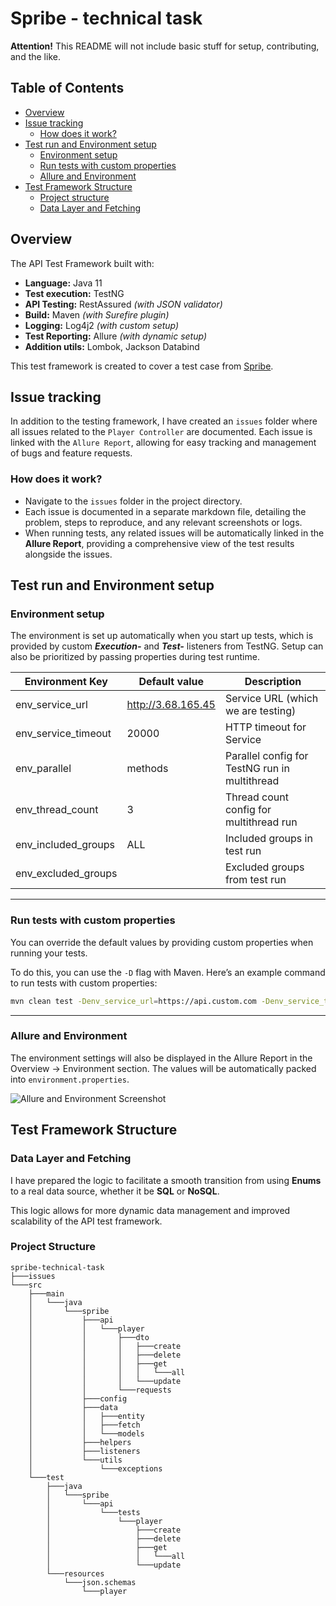 # Spribe - technical task

**Attention!** This README will not include basic stuff for setup, contributing, and the like.

## Table of Contents

- [Overview](#overview)
- [Issue tracking](#issue-tracking)
  - [How does it work?](#how-does-it-work)
- [Test run and Environment setup](#test-run-and-environment-setup)
  - [Environment setup](#environment-setup)
  - [Run tests with custom properties](#run-tests-with-custom-properties)
  - [Allure and Environment](#allure-and-environment)
- [Test Framework Structure](#test-framework-structure)
  - [Project structure](#project-structure)
  - [Data Layer and Fetching](#data-layer-and-fetching)

## Overview

The API Test Framework built with: 
- **Language:** Java 11
- **Test execution:** TestNG
- **API Testing:** RestAssured *(with JSON validator)*
- **Build:** Maven *(with Surefire plugin)*
- **Logging:** Log4j2 *(with custom setup)*
- **Test Reporting:** Allure *(with dynamic setup)*
- **Addition utils:** Lombok, Jackson Databind

This test framework is created to cover a test case from [Spribe](https://spribe.co/).

## Issue tracking

In addition to the testing framework, I have created an `issues` folder where all issues related to the `Player Controller` are documented. 
Each issue is linked with the `Allure Report`, allowing for easy tracking and management of bugs and feature requests.

### How does it work?

- Navigate to the `issues` folder in the project directory.
- Each issue is documented in a separate markdown file, detailing the problem, steps to reproduce, and any relevant screenshots or logs.
- When running tests, any related issues will be automatically linked in the **Allure Report**, providing a comprehensive view of the test results alongside the issues.

## Test run and Environment setup

### Environment setup

The environment is set up automatically when you start up tests, which is provided by custom ***Execution-*** and ***Test-*** listeners from TestNG. 
Setup can also be prioritized by passing properties during test runtime.

| **Environment Key** | **Default value**  | **Description**                               |
|---------------------|--------------------|-----------------------------------------------|
| env_service_url     | http://3.68.165.45 | Service URL (which we are testing)            |
| env_service_timeout | 20000              | HTTP timeout for Service                      |
| env_parallel        | methods            | Parallel config for TestNG run in multithread |
| env_thread_count    | 3                  | Thread count config for multithread run       |
| env_included_groups | ALL                | Included groups in test run                   |
| env_excluded_groups |                    | Excluded groups from test run                 |

---

### Run tests with custom properties

You can override the default values by providing custom properties when running your tests. 

To do this, you can use the `-D` flag with Maven. 
Here’s an example command to run tests with custom properties:

```bash
mvn clean test -Denv_service_url=https://api.custom.com -Denv_service_timeout=35000
```

---

### Allure and Environment

The environment settings will also be displayed in the Allure Report in the Overview -> Environment section. The values will be automatically packed into `environment.properties`.

![Allure and Environment Screenshot](https://i.imgur.com/IwjmFV3.png)

## Test Framework Structure

### Data Layer and Fetching

I have prepared the logic to facilitate a smooth transition from using **Enums** to a real data source, whether it be **SQL** or **NoSQL**.

This logic allows for more dynamic data management and improved scalability of the API test framework.

### Project Structure
```
spribe-technical-task
├───issues
└───src
    ├───main
    │   └───java
    │       └───spribe
    │           ├───api
    │           │   └───player
    │           │       ├───dto
    │           │       │   ├───create
    │           │       │   ├───delete
    │           │       │   ├───get
    │           │       │   │   └───all
    │           │       │   └───update
    │           │       └───requests
    │           ├───config
    │           ├───data
    │           │   ├───entity
    │           │   ├───fetch
    │           │   └───models
    │           ├───helpers
    │           ├───listeners
    │           └───utils
    │               └───exceptions
    └───test
        ├───java
        │   └───spribe
        │       └───api
        │           └───tests
        │               └───player
        │                   ├───create
        │                   ├───delete
        │                   ├───get
        │                   │   └───all
        │                   └───update
        └───resources
            └───json.schemas
                └───player
```